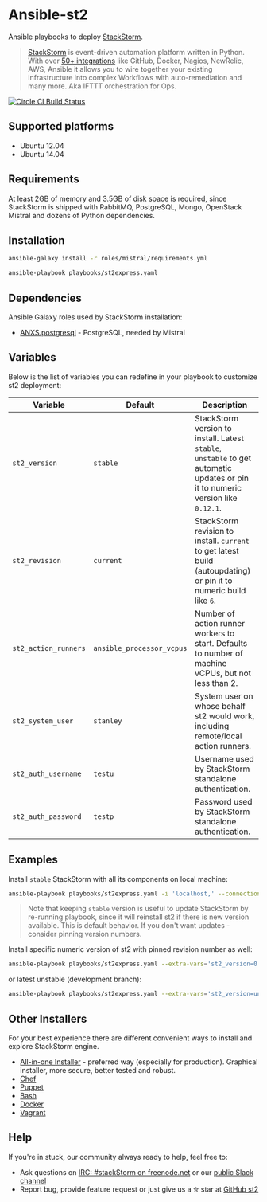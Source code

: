 # Ansible-st2
Ansible playbooks to deploy [StackStorm](https://github.com/stackstorm/st2).
> [StackStorm](http://stackstorm.com/) is event-driven automation platform written in Python.
With over [50+ integrations](https://github.com/StackStorm/st2contrib/tree/master/packs) like GitHub, Docker, Nagios, NewRelic, AWS, Ansible it allows you to wire together your existing infrastructure into complex Workflows with auto-remediation and many more.
Aka IFTTT orchestration for Ops.

[![Circle CI Build Status](https://circleci.com/gh/StackStorm/ansible-st2/tree/master.svg?style=shield)](https://circleci.com/gh/StackStorm/ansible-st2/tree/master)

## Supported platforms
* Ubuntu 12.04
* Ubuntu 14.04

## Requirements
At least 2GB of memory and 3.5GB of disk space is required, since StackStorm is shipped with RabbitMQ, PostgreSQL, Mongo, OpenStack Mistral and dozens of Python dependencies.

## Installation
```sh
ansible-galaxy install -r roles/mistral/requirements.yml

ansible-playbook playbooks/st2express.yaml
```

## Dependencies
Ansible Galaxy roles used by StackStorm installation:
 * [ANXS.postgresql](https://galaxy.ansible.com/list#/roles/512) - PostgreSQL, needed by Mistral

## Variables
Below is the list of variables you can redefine in your playbook to customize st2 deployment:

| Variable            | Default       | Description  |
| ------------------- | ------------- | ----- |
| `st2_version`       | `stable`      | StackStorm version to install. Latest `stable`, `unstable` to get automatic updates or pin it to numeric version like `0.12.1`.
| `st2_revision`      | `current`     | StackStorm revision to install. `current` to get latest build (autoupdating) or pin it to numeric build like `6`.
| `st2_action_runners`| `ansible_processor_vcpus` | Number of action runner workers to start. Defaults to number of machine vCPUs, but not less than 2.
| `st2_system_user`   | `stanley`     | System user on whose behalf st2 would work, including remote/local action runners.
| `st2_auth_username` | `testu`       | Username used by StackStorm standalone authentication.
| `st2_auth_password` | `testp`       | Password used by StackStorm standalone authentication.

## Examples
Install `stable` StackStorm with all its components on local machine:
```sh
ansible-playbook playbooks/st2express.yaml -i 'localhost,' --connection=local
```

> Note that keeping `stable` version is useful to update StackStorm by re-running playbook, since it will reinstall st2 if there is new version available.
This is default behavior. If you don't want updates - consider pinning version numbers. 

Install specific numeric version of st2 with pinned revision number as well:
```sh
ansible-playbook playbooks/st2express.yaml --extra-vars='st2_version=0.12.2 st2_revision=6'
```
or latest unstable (development branch):
```sh
ansible-playbook playbooks/st2express.yaml --extra-vars='st2_version=unstable'
```

## Other Installers
For your best experience there are different convenient ways to install and explore StackStorm engine.
* [All-in-one Installer](http://docs.stackstorm.com/install/all_in_one.html) - preferred way (especially for production). Graphical installer, more secure, better tested and robust.
* [Chef](https://supermarket.chef.io/cookbooks/stackstorm)
* [Puppet](https://forge.puppetlabs.com/stackstorm/st2)
* [Bash](http://docs.stackstorm.com/install/index.html#installation)
* [Docker](https://hub.docker.com/r/stackstorm/)
* [Vagrant](https://github.com/StackStorm/st2workroom/)

## Help
If you're in stuck, our community always ready to help, feel free to:
* Ask questions on [IRC: #stackStorm on freenode.net](http://webchat.freenode.net/?channels=stackstorm) or our [public Slack channel](https://stackstorm.typeform.com/to/K76GRP)
* Report bug, provide feature request or just give us a ✮ star at [GitHub st2](https://github.com/StackStorm/st2)

